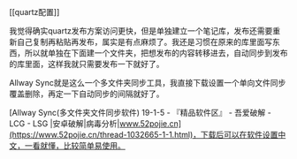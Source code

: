 [[quartz配置]]

我觉得确实quartz发布方案访问更快，但是单独建立一个笔记库，发布还需要重新自己复制再粘贴再发布，属实是有点麻烦了。我还是习惯在原来的库里面写东西，所以就单独在下面建一个文件夹，把想发布的内容转移进去，自动同步到发布的库里面，这样我就只需要发布一下就好了。

Allway Sync就是这么一个多文件夹同步工具，我直接下载设置一个单向文件同步覆盖删除，再定一下自动同步的间隔就好了。


[Allway Sync(多文件夹文件同步软件) 19-1-5 - 『精品软件区』 - 吾爱破解 - LCG - LSG |安卓破解|病毒分析|www.52pojie.cn](https://www.52pojie.cn/thread-1032665-1-1.html)，下载后可以在软件设置中文，一看就懂，比较简单易使用。